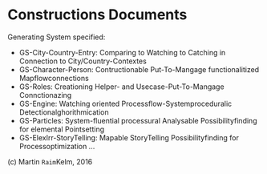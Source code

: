 Constructions Documents
=======================

Generating System specified:
* GS-City-Country-Entry: Comparing to Watching to Catching in Connection to City/Country-Contextes
* GS-Character-Person: Contructionable Put-To-Mangage functionalitized Mapflowconnections
* GS-Roles: Creationing Helper- and Usecase-Put-To-Mangage Connctionazing
* GS-Engine: Watching oriented Processflow-Systemproceduralic Detectionalghorithmication
* GS-Particles: System-fluential processural Analysable Possibilityfinding for elemental Pointsetting
* GS-ElexIrr-StoryTelling: Mapable StoryTelling Possibilityfinding for Processoptimization ...

(c) Martin `Raim`Kelm, 2016
